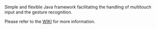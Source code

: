 Simple and flexible Java framework facilitating the handling of multitouch input and the gesture recognition.

Please refer to the [WIKI](https://github.com/padrig64/TouchFramework/wiki) for more information.
